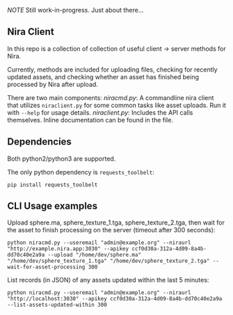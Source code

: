 *NOTE* Still work-in-progress. Just about there...

## Nira Client
In this repo is a collection of collection of useful client -> server methods for Nira.

Currently, methods are included for uploading files, checking for recently updated assets,
and checking whether an asset has finished being processed by Nira after upload.

There are two main components:
*niracmd.py*: A commandline nira client that utilizes `niraclient.py` for some common tasks like asset uploads. Run it with `--help` for usage details.
*niraclient.py*: Includes the API calls themselves. Inline documentation can be found in the file.

## Dependencies
Both python2/python3 are supported.

The only python dependency is `requests_toolbelt`:
```
pip install requests_toolbelt
```


## CLI Usage examples
Upload sphere.ma, sphere_texture_1.tga, sphere_texture_2.tga, then wait for the asset to finish processing on the server (timeout after 300 seconds):
```
python niracmd.py --useremail "admin@example.org" --niraurl "http://example.nira.app:3030" --apikey ccf0d30a-312a-4d09-8a4b-dd70c40e2a9a --upload "/home/dev/sphere.ma" "/home/dev/sphere_texture_1.tga" "/home/dev/sphere_texture_2.tga" --wait-for-asset-processing 300
```

List records (in JSON) of any assets updated within the last 5 minutes:
```
python niracmd.py --useremail "admin@example.org" --niraurl "http://localhost:3030" --apikey ccf0d30a-312a-4d09-8a4b-dd70c40e2a9a --list-assets-updated-within 300
```
